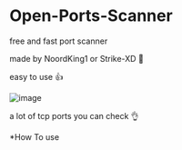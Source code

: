 # Open-Ports-Scanner

free and fast port scanner

made by NoordKing1 or Strike-XD 💖

easy to use 👍


![image](https://user-images.githubusercontent.com/73787446/124304198-392ed280-db18-11eb-8a0e-747c2a3faa2b.png)


a lot of tcp ports you can check 👌

*How To use
